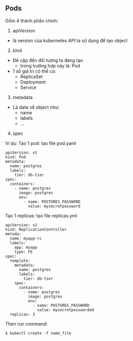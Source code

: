 ## Pods

Gồm 4 thành phần chính:
1. apiVersion
- là version của kubernetes API ta sử dụng để tạo object

2. kind
- Đề cập đến đối tượng ta đang tạo
	- trong trường hợp này là: Pod
- 1 số giá trị có thể có:
	- ReplicaSet
	- Deployment
	- Service

3. metadata
- Là data về object như:
	- name
	- labels
	- ...


4. spec

Ví dụ:
Tạo 1 pod: tạo file pod.yaml
````
apiVersion: v1
kind: Pod
metadata:
  name: postgres
  labels:
    tier: db-tier
spec:
  containers:
    - name: postgres
      image: postgres
      env:
        - name: POSTGRES_PASSWORD
          value: mysecretpassword
````

Tạo 1 replicas: tạo file replicas.yml
````
apiVersion: v1
kind: ReplicationController
metada:
  name: myapp-rc
  labels:
    app: myapp
    type: FE
spec:
  template:
    metadata:
      name: postgres
      labels:
        tier: db-tier
    spec:
      containers:
        - name: postgres
          image: postgres
          env:
            - name: POSTGRES_PASSWORD
              value: mysecretpasswordod
  replicas: 3
````
Then run command:
````
$ kubectl create -f name_file
````